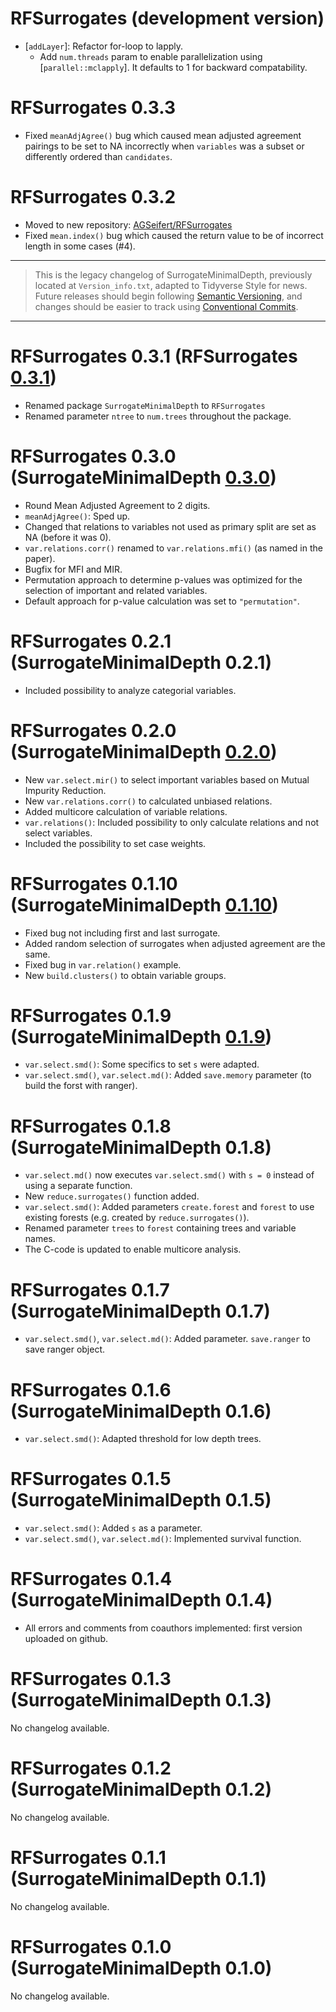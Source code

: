 # RFSurrogates (development version)

* [`addLayer`]: Refactor for-loop to lapply.
  * Add `num.threads` param to enable parallelization using [`parallel::mclapply`]. It defaults to 1 for backward compatability.

# RFSurrogates 0.3.3

* Fixed `meanAdjAgree()` bug which caused mean adjusted agreement pairings to be set to NA incorrectly when `variables` was a subset or differently ordered than `candidates`.

# RFSurrogates 0.3.2

* Moved to new repository: [AGSeifert/RFSurrogates](https://github.com/AGSeifert/RFSurrogates)
* Fixed `mean.index()` bug which caused the return value to be of incorrect length in some cases (#4).

---

> This is the legacy changelog of SurrogateMinimalDepth, previously located at `Version_info.txt`, adapted to Tidyverse Style for news.
> Future releases should begin following [Semantic Versioning](https://semver.org/spec/v2.0.0.html), and changes should be easier to track using [Conventional Commits](https://www.conventionalcommits.org/en/v1.0.0/).

---

# RFSurrogates 0.3.1 (RFSurrogates [0.3.1](https://github.com/StephanSeifert/RFSurrogates/tree/v0.3.1))

* Renamed package `SurrogateMinimalDepth` to `RFSurrogates`
* Renamed parameter `ntree` to `num.trees` throughout the package.

# RFSurrogates 0.3.0 (SurrogateMinimalDepth [0.3.0](https://github.com/StephanSeifert/RFSurrogates/tree/v0.3.0))

* Round Mean Adjusted Agreement to 2 digits.
* `meanAdjAgree()`: Sped up.
* Changed that relations to variables not used as primary split are set as NA (before it was 0).
* `var.relations.corr()` renamed to `var.relations.mfi()` (as named in the paper).
* Bugfix for MFI and MIR.
* Permutation approach to determine p-values was optimized for the selection of important and related variables.
* Default approach for p-value calculation was set to `"permutation"`.

# RFSurrogates 0.2.1 (SurrogateMinimalDepth 0.2.1)

* Included possibility to analyze categorial variables.

# RFSurrogates 0.2.0 (SurrogateMinimalDepth [0.2.0](https://github.com/StephanSeifert/RFSurrogates/tree/0.2.0))

* New `var.select.mir()` to select important variables based on Mutual Impurity Reduction.
* New `var.relations.corr()` to calculated unbiased relations.
* Added multicore calculation of variable relations.
* `var.relations()`: Included possibility to only calculate relations and not select variables.
* Included the possibility to set case weights.

# RFSurrogates 0.1.10 (SurrogateMinimalDepth [0.1.10](https://github.com/StephanSeifert/RFSurrogates/tree/v0.1.10))

* Fixed bug not including first and last surrogate.
* Added random selection of surrogates when adjusted agreement are the same.
* Fixed bug in `var.relation()` example.
* New `build.clusters()` to obtain variable groups.

# RFSurrogates 0.1.9 (SurrogateMinimalDepth [0.1.9](https://github.com/StephanSeifert/RFSurrogates/tree/v0.1.9))

* `var.select.smd()`: Some specifics to set `s` were adapted.
* `var.select.smd()`, `var.select.md()`: Added `save.memory` parameter (to build the forst with ranger).

# RFSurrogates 0.1.8 (SurrogateMinimalDepth 0.1.8)

* `var.select.md()` now executes `var.select.smd()` with `s = 0` instead of using a separate function.
* New `reduce.surrogates()` function added.
* `var.select.smd()`: Added parameters `create.forest` and `forest` to use existing forests (e.g. created by `reduce.surrogates()`).
* Renamed parameter `trees` to `forest` containing trees and variable names.
* The C-code is updated to enable multicore analysis.

# RFSurrogates 0.1.7 (SurrogateMinimalDepth 0.1.7)

* `var.select.smd()`, `var.select.md()`: Added parameter. `save.ranger` to save ranger object.

# RFSurrogates 0.1.6 (SurrogateMinimalDepth 0.1.6)

* `var.select.smd()`: Adapted threshold for low depth trees.

# RFSurrogates 0.1.5 (SurrogateMinimalDepth 0.1.5)

* `var.select.smd()`: Added `s` as a parameter.
* `var.select.smd()`, `var.select.md()`: Implemented survival function.

# RFSurrogates 0.1.4 (SurrogateMinimalDepth 0.1.4)

* All errors and comments from coauthors implemented: first version uploaded on github.

# RFSurrogates 0.1.3 (SurrogateMinimalDepth 0.1.3)

No changelog available.

# RFSurrogates 0.1.2 (SurrogateMinimalDepth 0.1.2)

No changelog available.

# RFSurrogates 0.1.1 (SurrogateMinimalDepth 0.1.1)

No changelog available.

# RFSurrogates 0.1.0 (SurrogateMinimalDepth 0.1.0)

No changelog available.

